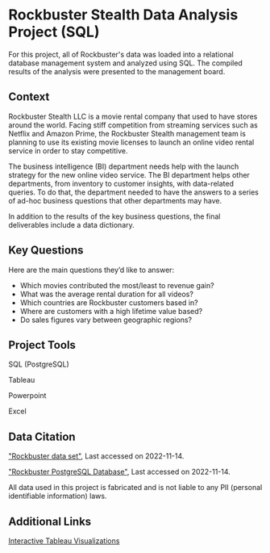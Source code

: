 # Rockbuster Stealth Data Analysis Project (SQL)

For this project, all of Rockbuster's data was loaded into a relational database management system and analyzed using SQL. The compiled results of the analysis were presented to the management board.

## Context
Rockbuster Stealth LLC is a movie rental company that used to have stores around the world. Facing stiff competition from streaming services such as Netflix and Amazon Prime, the Rockbuster Stealth management team is planning to use its existing movie licenses to launch an online video rental service in order to stay competitive.

The business intelligence (BI) department needs help with the launch strategy for the new online video service. The BI department helps other departments, from inventory to customer insights, with data-related queries. To do that, the department needed to have the answers to a series of ad-hoc business questions that other departments may have.

In addition to the results of the key business questions, the final deliverables include a data dictionary.

## Key Questions
Here are the main questions they’d like to answer:

- Which movies contributed the most/least to revenue gain?
- What was the average rental duration for all videos?
- Which countries are Rockbuster customers based in?
- Where are customers with a high lifetime value based?
- Do sales figures vary between geographic regions?

## Project Tools
SQL (PostgreSQL)

Tableau

Powerpoint

Excel

## Data Citation
["Rockbuster data set"](http://www.postgresqltutorial.com/wp-content/uploads/2019/05/dvdrental.zip), Last accessed on 2022-11-14.

["Rockbuster PostgreSQL Database"](https://www.enterprisedb.com/downloads/postgres-postgresql-downloads), Last accessed on 2022-11-14.

All data used in this project is fabricated and is not liable to any PII (personal identifiable information) laws.

## Additional Links
[Interactive Tableau Visualizations](https://public.tableau.com/views/3_10RockbusterStealthLLC_Visualizations/CustomerandRevenueDistribution?:language=en-GB&:display_count=n&:origin=viz_share_link)


